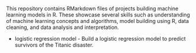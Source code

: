 This repository contains RMarkdown files of projects building machine learning models in R.
These showcase several skills such as understanding of machine learning concepts and algorithms, model building using R, data cleaning, and data analysis and interpretation. 
- logistic regression model - Build a logistic regression model to predict survivors of the Titanic disaster. 
